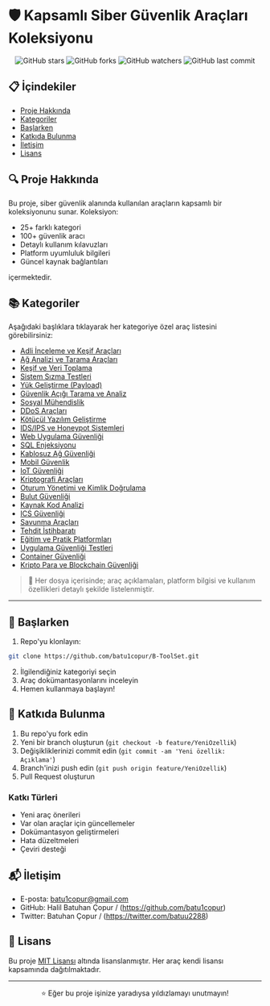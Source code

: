# 🛡️ Kapsamlı Siber Güvenlik Araçları Koleksiyonu

<div align="center">

![GitHub stars](https://img.shields.io/github/stars/your-username/B-ToolSet?style=social)
![GitHub forks](https://img.shields.io/github/forks/your-username/B-ToolSet?style=social)
![GitHub watchers](https://img.shields.io/github/watchers/your-username/B-ToolSet?style=social)
![GitHub last commit](https://img.shields.io/github/last-commit/your-username/B-ToolSet)



</div>

## 📋 İçindekiler
- [Proje Hakkında](#-proje-hakkında)
- [Kategoriler](#-kategoriler)
- [Başlarken](#-başlarken)
- [Katkıda Bulunma](#-katkıda-bulunma)
- [İletişim](#-iletişim)
- [Lisans](#-lisans)

## 🔍 Proje Hakkında

Bu proje, siber güvenlik alanında kullanılan araçların kapsamlı bir koleksiyonunu sunar. Koleksiyon:

- 25+ farklı kategori
- 100+ güvenlik aracı
- Detaylı kullanım kılavuzları
- Platform uyumluluk bilgileri
- Güncel kaynak bağlantıları

içermektedir.

## 📚 Kategoriler

Aşağıdaki başlıklara tıklayarak her kategoriye özel araç listesini görebilirsiniz:

- [Adli İnceleme ve Keşif Araçları](./Kategoriler/Adli_İnceleme_ve_Keşif_Araçları.md)
- [Ağ Analizi ve Tarama Araçları](./Kategoriler/Ağ_Analizi_ve_Tarama_Araçları.md)
- [Keşif ve Veri Toplama](./Kategoriler/Keşif_ve_Veri_Toplama.md)
- [Sistem Sızma Testleri](./Kategoriler/Sistem_Sızma_Testleri.md)
- [Yük Geliştirme (Payload)](./Kategoriler/Yük_Geliştirme.md)
- [Güvenlik Açığı Tarama ve Analiz](./Kategoriler/Güvenlik_Açığı_Tarama_ve_Analiz.md)
- [Sosyal Mühendislik](./Kategoriler/Sosyal_Mühendislik.md)
- [DDoS Araçları](./Kategoriler/DDoS_Araçları.md)
- [Kötücül Yazılım Geliştirme](./Kategoriler/Kötücül_Yazılım_Geliştirme.md)
- [IDS/IPS ve Honeypot Sistemleri](./Kategoriler/IDS_IPS_ve_Honeypot_Sistemleri.md)
- [Web Uygulama Güvenliği](./Kategoriler/Web_Uygulama_Güvenliği.md)
- [SQL Enjeksiyonu](./Kategoriler/SQL_Enjeksiyonu.md)
- [Kablosuz Ağ Güvenliği](./Kategoriler/Kablosuz_Ağ_Güvenliği.md)
- [Mobil Güvenlik](./Kategoriler/Mobil_Güvenlik.md)
- [IoT Güvenliği](./Kategoriler/IoT_Güvenliği.md)
- [Kriptografi Araçları](./Kategoriler/Kriptografi_Araçları.md)
- [Oturum Yönetimi ve Kimlik Doğrulama](./Kategoriler/Oturum_Yönetimi_ve_Kimlik_Doğrulama.md)
- [Bulut Güvenliği](./Kategoriler/Bulut_Güvenliği.md)
- [Kaynak Kod Analizi](./Kategoriler/Kaynak_Kod_Analizi.md)
- [ICS Güvenliği](./Kategoriler/ICS_Güvenliği.md)
- [Savunma Araçları](./Kategoriler/Savunma_Araçları.md)
- [Tehdit İstihbaratı](./Kategoriler/Tehdit_İstihbaratı.md)
- [Eğitim ve Pratik Platformları](./Kategoriler/Eğitim_ve_Praktik_Platformları.md)
- [Uygulama Güvenliği Testleri](./Kategoriler/Uygulama_Güvenliği_Testleri.md)
- [Container Güvenliği](./Kategoriler/Container_Güvenliği.md)
- [Kripto Para ve Blockchain Güvenliği](./Kategoriler/Kripto_Para_ve_Blockchain_Güvenliği.md)

> 🧠 Her dosya içerisinde; araç açıklamaları, platform bilgisi ve kullanım özellikleri detaylı şekilde listelenmiştir.

---

## 🚀 Başlarken

1. Repo'yu klonlayın:
```bash
git clone https://github.com/batu1copur/B-ToolSet.git
```

2. İlgilendiğiniz kategoriyi seçin
3. Araç dokümantasyonlarını inceleyin
4. Hemen kullanmaya başlayın!

## 🤝 Katkıda Bulunma

1. Bu repo'yu fork edin
2. Yeni bir branch oluşturun (`git checkout -b feature/YeniOzellik`)
3. Değişikliklerinizi commit edin (`git commit -am 'Yeni özellik: Açıklama'`)
4. Branch'inizi push edin (`git push origin feature/YeniOzellik`)
5. Pull Request oluşturun

### Katkı Türleri
- Yeni araç önerileri
- Var olan araçlar için güncellemeler
- Dokümantasyon geliştirmeleri
- Hata düzeltmeleri
- Çeviri desteği

## 📬 İletişim

- E-posta: batu1copur@gmail.com
- GitHub: Halil Batuhan Çopur / (https://github.com/batu1copur)
- Twitter: Batuhan Çopur / (https://twitter.com/batuu2288)

## 📜 Lisans

Bu proje [MIT Lisansı](./LICENSE) altında lisanslanmıştır. Her araç kendi lisansı kapsamında dağıtılmaktadır.

---

<div align="center">
⭐ Eğer bu proje işinize yaradıysa yıldızlamayı unutmayın!
</div>

